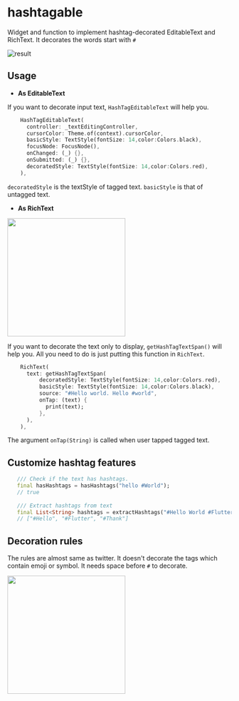 
# hashtagable
Widget and function to implement hashtag-decorated EditableText and RichText.
It decorates the words start with `#`


![result](https://user-images.githubusercontent.com/43510799/76334550-88a32b00-6336-11ea-8209-baa65ede1ca1.gif)

## Usage

- **As EditableText**

If you want to decorate input text, `HashTagEditableText` will help you.
```dart
    HashTagEditableText(
      controller: _textEditingController,
      cursorColor: Theme.of(context).cursorColor,
      basicStyle: TextStyle(fontSize: 14,color:Colors.black),
      focusNode: FocusNode(),
      onChanged: (_) {},
      onSubmitted: (_) {},
      decoratedStyle: TextStyle(fontSize: 14,color:Colors.red),
    ),
```
`decoratedStyle` is the textStyle of tagged text. `basicStyle` is that of untagged text.




- **As RichText**

<img src="https://user-images.githubusercontent.com/43510799/76335010-3a425c00-6337-11ea-98ed-d0bbf1cd4590.png" width = "265"/>

If you want to decorate the text only to display, `getHashTagTextSpan()` will help you.
All you need to do is just putting this function in `RichText`.
```dart
    RichText(
      text: getHashTagTextSpan(
          decoratedStyle: TextStyle(fontSize: 14,color:Colors.red),
          basicStyle: TextStyle(fontSize: 14,color:Colors.black),
          source: "#Hello world. Hello #world",
          onTap: (text) {
            print(text);
          },
      ),
    ),
```

The argument `onTap(String)` is called when user tapped tagged text.

## Customize hashtag features

```dart
   /// Check if the text has hashtags.
   final hasHashtags = hasHashtags("hello #World");
   // true
   
   /// Extract hashtags from text
   final List<String> hashtags = extractHashtags("#Hello World #Flutter Dart #Thank you");
   // ["#Hello", "#Flutter", "#Thank"]

```



## Decoration rules

The rules are almost same as twitter. It doesn't decorate the tags which contain emoji or symbol.
It needs space before `#` to decorate.


<img src="https://user-images.githubusercontent.com/43510799/76335013-3c0c1f80-6337-11ea-8047-745082c52df4.png" width = "265"/>


